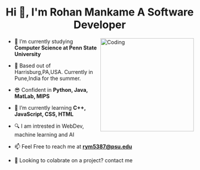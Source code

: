 <h1 align="center">Hi 👋, I'm Rohan Mankame A Software Developer</h1>
<img align="right" alt="Coding" width="250" src="https://media.tenor.com/I3RjM4xQO0kAAAAi/monitors-typing.gif">

- 🔭 I’m currently studying **Computer Science at Penn State University**

- 📍 Based out of Harrisburg,PA,USA. Currently in Pune,India for the summer.

- 😎 Confident in **Python, Java, MatLab, MIPS** 

- 🌱 I’m currently learning **C++, JavaScript, CSS, HTML**

- 🔍 I am intrested in WebDev, machine learning and AI  

- 📫 Feel Free to reach me at **rym5387@psu.edu**

- 💫 Looking to colabrate on a project? contact me


<p align="center">

